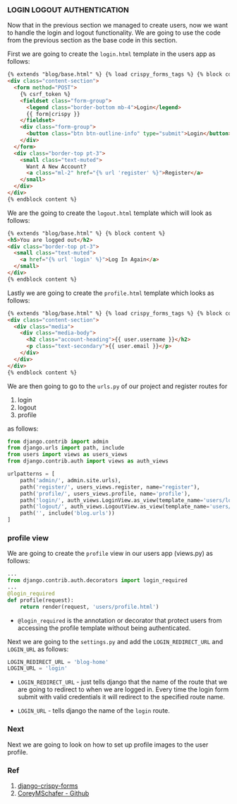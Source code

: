 ### LOGIN LOGOUT AUTHENTICATION

Now that in the previous section we managed to create users, now we want to handle the login and logout functionality. We are going to use the code from the previous section as the base code in this section.

First we are going to create the `login.html` template in the users app as follows:

```html
{% extends "blog/base.html" %} {% load crispy_forms_tags %} {% block content %}
<div class="content-section">
  <form method="POST">
    {% csrf_token %}
    <fieldset class="form-group">
      <legend class="border-bottom mb-4">Login</legend>
      {{ form|crispy }}
    </fieldset>
    <div class="form-group">
      <button class="btn btn-outline-info" type="submit">Login</button>
    </div>
  </form>
  <div class="border-top pt-3">
    <small class="text-muted">
      Want A New Account?
      <a class="ml-2" href="{% url 'register' %}">Register</a>
    </small>
  </div>
</div>
{% endblock content %}
```

We are the going to create the `logout.html` template which will look as follows:

```html
{% extends "blog/base.html" %} {% block content %}
<h5>You are logged out</h2>
<div class="border-top pt-3">
  <small class="text-muted">
    <a href="{% url 'login' %}">Log In Again</a>
  </small>
</div>
{% endblock content %}
```

Lastly we are going to create the `profile.html` template which looks as follows:

```html
{% extends "blog/base.html" %} {% load crispy_forms_tags %} {% block content %}
<div class="content-section">
  <div class="media">
    <div class="media-body">
      <h2 class="account-heading">{{ user.username }}</h2>
      <p class="text-secondary">{{ user.email }}</p>
    </div>
  </div>
</div>
{% endblock content %}
```

We are then going to go to the `urls.py` of our project and register routes for

1. login
2. logout
3. profile

as follows:

```py
from django.contrib import admin
from django.urls import path, include
from users import views as users_views
from django.contrib.auth import views as auth_views

urlpatterns = [
    path('admin/', admin.site.urls),
    path('register/', users_views.register, name="register"),
    path('profile/', users_views.profile, name='profile'),
    path('login/', auth_views.LoginView.as_view(template_name='users/login.html'), name='login'),
    path('logout/', auth_views.LogoutView.as_view(template_name='users/logout.html'), name='logout'),
    path('', include('blog.urls'))
]

```

### profile view

We are going to create the `profile` view in our users app (views.py) as follows:

```py
...
from django.contrib.auth.decorators import login_required
...
@login_required
def profile(request):
    return render(request, 'users/profile.html')
```

- `@login_required` is the annotation or decorator that protect users from accessing the profile template without being authenticated.

Next we are going to the `settings.py` and add the `LOGIN_REDIRECT_URL` and `LOGIN_URL` as follows:

```py
LOGIN_REDIRECT_URL = 'blog-home'
LOGIN_URL = 'login'
```

- `LOGIN_REDIRECT_URL` - just tells django that the name of the route that we are going to redirect to when we are logged in. Every time the login form submit with valid credentials it will redirect to the specified route name.

- `LOGIN_URL` - tells django the name of the `login` route.

### Next

Next we are going to look on how to set up profile images to the user profile.

### Ref

1. [django-crispy-forms](https://django-crispy-forms.readthedocs.io/en/latest/)
2. [CoreyMSchafer - Github](https://github.com/CoreyMSchafer/code_snippets/blob/master/Django_Blog/07-Login-Logout-Authentication/)
